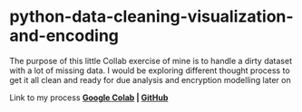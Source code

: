 # python-data-cleaning-visualization-and-encoding
The purpose of this little Collab exercise of mine is to handle a dirty dataset with a lot of missing data. I would be exploring different thought process to get it all clean and ready for due analysis and encryption modelling later on

Link to my process
**[Google Colab](https://colab.research.google.com/drive/1Qs7bcGhURMB3sF7XB5HmktGC9Lyh0clU#scrollTo=vnsRbRqDI_f) | [GitHub](https://github.com/Artpaschal)**

